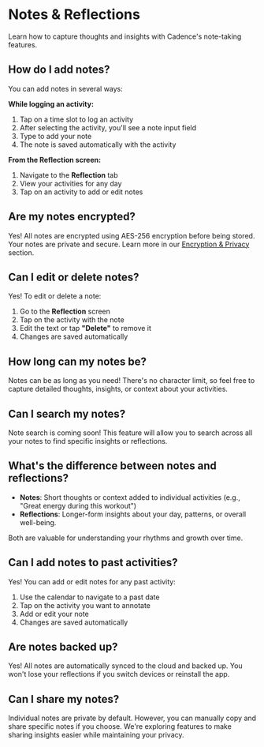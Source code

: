 # Notes & Reflections

Learn how to capture thoughts and insights with Cadence's note-taking features.

## How do I add notes?

You can add notes in several ways:

**While logging an activity:**
1. Tap on a time slot to log an activity
2. After selecting the activity, you'll see a note input field
3. Type to add your note
4. The note is saved automatically with the activity

**From the Reflection screen:**
1. Navigate to the **Reflection** tab
2. View your activities for any day
3. Tap on an activity to add or edit notes

## Are my notes encrypted?

Yes! All notes are encrypted using AES-256 encryption before being stored. Your notes are private and secure. Learn more in our [Encryption & Privacy](/docs/faq/encryption) section.

## Can I edit or delete notes?

Yes! To edit or delete a note:

1. Go to the **Reflection** screen
2. Tap on the activity with the note
3. Edit the text or tap **"Delete"** to remove it
4. Changes are saved automatically

## How long can my notes be?

Notes can be as long as you need! There's no character limit, so feel free to capture detailed thoughts, insights, or context about your activities.

## Can I search my notes?

Note search is coming soon! This feature will allow you to search across all your notes to find specific insights or reflections.

## What's the difference between notes and reflections?

- **Notes**: Short thoughts or context added to individual activities (e.g., "Great energy during this workout")
- **Reflections**: Longer-form insights about your day, patterns, or overall well-being.

Both are valuable for understanding your rhythms and growth over time.

## Can I add notes to past activities?

Yes! You can add or edit notes for any past activity:

1. Use the calendar to navigate to a past date
2. Tap on the activity you want to annotate
3. Add or edit your note
4. Changes are saved automatically

## Are notes backed up?

Yes! All notes are automatically synced to the cloud and backed up. You won't lose your reflections if you switch devices or reinstall the app.

## Can I share my notes?

Individual notes are private by default. However, you can manually copy and share specific notes if you choose. We're exploring features to make sharing insights easier while maintaining your privacy.
